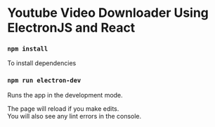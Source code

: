 # Youtube Video Downloader Using ElectronJS and React

### `npm install`

To install dependencies<br />

### `npm run electron-dev`

Runs the app in the development mode.<br />

The page will reload if you make edits.<br />
You will also see any lint errors in the console.

